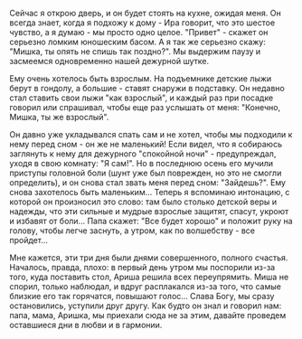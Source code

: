 Сейчас я открою дверь, и он будет стоять на кухне, ожидая меня. Он всегда знает, когда я подхожу к дому - Ира говорит, что это шестое чувство, а я думаю - мы просто одно целое. "Привет" - скажет он серьезно  ломким юношеским басом. А я так же серьезно скажу: "Мишка, ты опять не спишь так поздно?". Мы выдержим паузу и засмеемся одновременно нашей дежурной шутке.

Ему очень хотелось быть взрослым. На подъемнике детские лыжи берут в гондолу, а большие - ставят снаружи в подставку. Он недавно стал ставить свои лыжи "как взрослый", и каждый раз при посадке говорил или спрашивал, чтобы еще раз услышать от меня: "Конечно, Мишка, ты же взрослый".

Он давно уже укладывался спать сам и не хотел, чтобы мы подходили к нему перед сном - он же не маленький! Если видел, что я собираюсь заглянуть к нему для дежурного "спокойной ночи" - предупреждал, уходя в свою комнату: "Я сам!". Но в последнюю осень его мучили приступы головной боли (шунт уже был поврежден, но это не смогли определить), и он снова стал звать меня перед сном: "Зайдешь?". Ему снова захотелось быть маленьким... Теперь я вспоминаю интонацию, с которой он произносил это слово: там было столько детской веры и надежды, что эти сильные и мудрые взрослые защитят, спасут, укроют и избавят от боли... Папа скажет: "Все будет хорошо" и положит руку на голову, чтобы легче заснуть, а утром, как по волшебству - все пройдет... 

Мне кажется, эти три дня были днями совершенного, полного счастья. Началось, правда, плохо: в первый день утром мы поспорили из-за того, куда поставить стол, Ариша решила всех переупрямить. Миша не спорил, только наблюдал, и вдруг расплакался из-за того, что самые близкие его так горячатся, повышают голос... Слава Богу, мы сразу остановились, уступили друг другу. Как будто он знал и говорил нам: папа, мама, Аришка, мы приехали сюда не за этим, давайте проведем оставшиеся дни в любви и в гармонии.